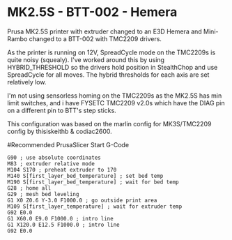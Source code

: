 # MK2.5S - BTT-002 - Hemera

Prusa MK2.5S printer with extruder changed to an E3D Hemera and Mini-Rambo changed to a BTT-002 with TMC2209 drivers.

As the printer is running on 12V, SpreadCycle mode on the TMC2209s is quite noisy (squealy). I've worked around this by using HYBRID_THRESHOLD so the drivers hold position in StealthChop and use SpreadCycle for all moves. The hybrid thresholds for each axis are set relatively low.

I'm not using sensorless homing on the TMC2209s as the MK2.5S has min limit switches, and i have FYSETC TMC2209 v2.0s which have the DIAG pin on a different pin to BTT's step sticks.

This configuration was based on the marlin config for MK3S/TMC2209 config by thisiskeithb & codiac2600.

#Recommended PrusaSlicer Start G-Code
```gcode
G90 ; use absolute coordinates
M83 ; extruder relative mode
M104 S170 ; preheat extruder to 170
M140 S[first_layer_bed_temperature] ; set bed temp
M190 S[first_layer_bed_temperature] ; wait for bed temp
G28 ; home all
G29 ; mesh bed leveling
G1 X0 Z0.6 Y-3.0 F1000.0 ; go outside print area
M109 S[first_layer_temperature] ; wait for extruder temp
G92 E0.0
G1 X60.0 E9.0 F1000.0 ; intro line
G1 X120.0 E12.5 F1000.0 ; intro line
G92 E0.0
```